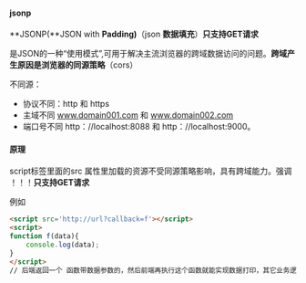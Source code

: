 #### jsonp

**JSONP(**JSON with **Padding)**（json  **数据填充**）**只支持GET请求**

是JSON的一种“使用模式”,可用于解决主流浏览器的跨域数据访问的问题。**跨域产生原因是浏览器的同源策略**（cors）

不同源：

- 协议不同：http 和 https
- 主域不同  www.domain001.com  和 www.domain002.com
- 端口号不同 http：//localhost:8088 和 http：//localhost:9000。

#### 原理

script标签里面的src 属性里加载的资源不受同源策略影响，具有跨域能力。强调 ！！！**只支持GET请求**

例如

```html
<script src='http://url?callback=f'></script>
<script>
function f(data){
	console.log(data);
}
</script>
// 后端返回一个 函数带数据参数的，然后前端再执行这个函数就能实现数据打印，其它业务逻辑道理一样。

```